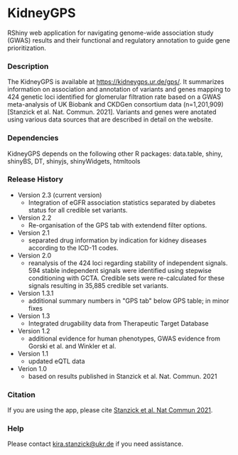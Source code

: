 # KidneyGPS
RShiny web application for navigating genome-wide association study (GWAS) results and their functional and regulatory annotation to guide gene prioritization.

### Description
The KidneyGPS is available at https://kidneygps.ur.de/gps/. It summarizes information on association and annotation of variants and genes mapping to 424 genetic loci identified for glomerular filtration rate based on a GWAS meta-analysis of UK Biobank and CKDGen consortium data (n=1,201,909) [Stanzick et al. Nat. Commun. 2021]. Variants and genes were anotated using various data sources that are described in detail on the website. 

### Dependencies
KidneyGPS depends on the following other R packages:  data.table, shiny, shinyBS, DT, shinyjs, shinyWidgets, htmltools

### Release History
* Version 2.3 (current version)
  * Integration of eGFR association statistics separated by diabetes status for all credible set variants.
* Version 2.2
  * Re-organisation of the GPS tab with extendend filter options.
* Version 2.1
  * separated drug information by indication for kidney diseases according to the ICD-11 codes.
* Version 2.0
  * reanalysis of the 424 loci regarding stability of independent signals. 594 stable independent signals were identified using stepwise conditioning with GCTA. Credible sets were re-calculated for these signals resulting in 35,885 credible set variants.
* Version 1.3.1
  * additional summary numbers in "GPS tab" below GPS table; in minor fixes 
* Version 1.3 
  * Integrated drugability data from Therapeutic Target Database
* Version 1.2
  * additional evidence for human phenotypes, GWAS evidence from Gorski et al. and Winkler et al.
* Version 1.1
  * updated eQTL data
* Verion 1.0 
  * based on results published in Stanzick et al. Nat. Commun. 2021

### Citation
If you are using the app, please cite [Stanzick et al. Nat Commun 2021](https://pubmed.ncbi.nlm.nih.gov/34272381/).   

### Help
Please contact kira.stanzick@ukr.de if you need assistance. 
